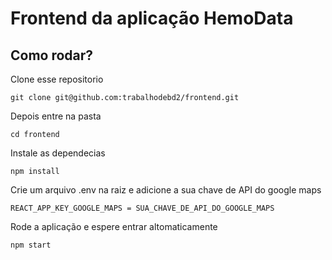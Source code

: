 # Frontend da aplicação HemoData

## Como rodar?

Clone esse repositorio

```
git clone git@github.com:trabalhodebd2/frontend.git
```

Depois entre na pasta

```
cd frontend
```

Instale as dependecias

```
npm install
```

Crie um arquivo .env na raiz e adicione a sua chave de API do google maps

```
REACT_APP_KEY_GOOGLE_MAPS = SUA_CHAVE_DE_API_DO_GOOGLE_MAPS
```

Rode a aplicação e espere entrar altomaticamente

```
npm start
```
